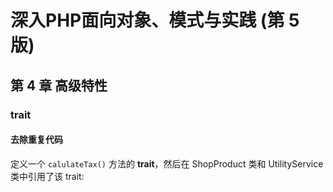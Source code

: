 # 深入PHP面向对象、模式与实践 (第 5 版)

## 第 4 章 高级特性

### trait

#### 去除重复代码

定义一个 `calulateTax()` 方法的 <b>trait</b>，然后在 ShopProduct 类和 UtilityService 类中引用了该 trait: